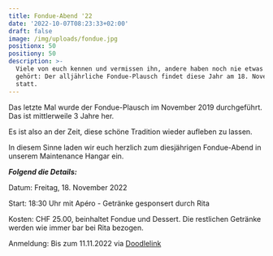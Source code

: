 ```yaml
---
title: Fondue-Abend '22
date: '2022-10-07T08:23:33+02:00'
draft: false
image: /img/uploads/fondue.jpg
positionx: 50
positiony: 50
description: >-
  Viele von euch kennen und vermissen ihn, andere haben noch nie etwas davon
  gehört: Der alljährliche Fondue-Plausch findet diese Jahr am 18. November
  statt.
---
```

Das letzte Mal wurde der Fondue-Plausch im November 2019 durchgeführt. Das ist mittlerweile 3 Jahre her.

Es ist also an der Zeit, diese schöne Tradition wieder aufleben zu lassen.

In diesem Sinne laden wir euch herzlich zum diesjährigen Fondue-Abend in unserem Maintenance Hangar ein.

**_Folgend die Details:_**

Datum: Freitag, 18. November 2022

Start: 18:30 Uhr mit Apéro - Getränke gesponsert durch Rita

Kosten: CHF 25.00, beinhaltet Fondue und Dessert. Die restlichen Getränke werden wie immer bar bei Rita bezogen.

Anmeldung: Bis zum 11.11.2022 via [Doodlelink](https://doodle.com/meeting/participate/id/erR35JBe)

